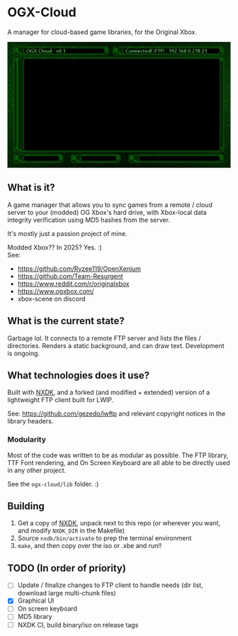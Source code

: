 # OGX-Cloud
A manager for cloud-based game libraries, for the Original Xbox.  

![current_status](https://raw.githubusercontent.com/tegan-lamoureux/ogx-cloud/refs/heads/main/graphics/current_status_screenshot.png "screenshot")  

## What is it?
A game manager that allows you to sync games from a remote / cloud server to your (modded) OG Xbox's hard drive, with Xbox-local data integrity verification using MD5 hashes from the server. 

It's mostly just a passion project of mine.

Modded Xbox?? In 2025? Yes. :)  
See: 
* https://github.com/Ryzee119/OpenXenium
* https://github.com/Team-Resurgent
* https://www.reddit.com/r/originalxbox
* https://www.ogxbox.com/
* xbox-scene on discord

## What is the current state?
Garbage lol. It connects to a remote FTP server and lists the files / directories. Renders a static background, and can draw text. Development is ongoing.

## What technologies does it use?
Built with [NXDK](https://github.com/XboxDev/nxdk), and a forked (and modified + extended) version of a lightweight FTP client built for LWIP. 

See: https://github.com/gezedo/lwftp and relevant copyright notices in the library headers.

### Modularity
Most of the code was written to be as modular as possible. The FTP library, TTF Font rendering, and On Screen Keyboard are all able to be directly used in any other project.

See the `ogx-cloud/lib` folder. :)

## Building
1. Get a copy of [NXDK](https://github.com/XboxDev/nxdk), unpack next to this repo (or wherever you want, and modify `NXDK_DIR` in the Makefile)  
2. Source `nxdk/bin/activate` to prep the terminal environment  
3. `make`, and then copy over the iso or .xbe and run!!

## TODO (In order of priority)
- [ ] Update / finalize changes to FTP client to handle needs (dir list, download large multi-chunk files)  
- [X] Graphical UI  
- [ ] On screen keyboard  
- [ ] MD5 library  
- [ ] NXDK CI, build binary/iso on release tags  
